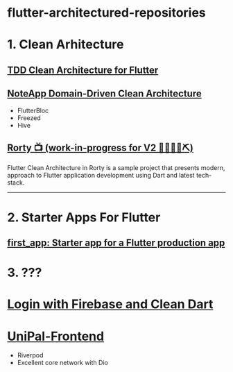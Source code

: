 # flutter-architectured-repositories

# 1. Clean Arhitecture
  
  ## [TDD Clean Architecture for Flutter](https://github.com/ResoCoder/flutter-tdd-clean-architecture-course)

  ## [NoteApp Domain-Driven Clean Architecture](https://github.com/imSanjaySoni/NoteApp-Clean-Architecture)
  - FlutterBloc
  - Freezed
  - Hive

  ## [Rorty 📺 (work-in-progress for V2 👷🔧️👷‍♀️⛏)](https://github.com/developersancho/Rorty.Flutter)
  Flutter Clean Architecture in Rorty is a sample project that presents modern, approach to Flutter application development using Dart and latest tech-stack.

----------

# 2. Starter Apps For Flutter

  ## [first_app: Starter app for a Flutter production app](https://github.com/gregertw/actingweb_firstapp)

# 3. ???

# [Login with Firebase and Clean Dart](https://github.com/jacobaraujo7/login-firebase-clean-dart)

# [UniPal-Frontend](https://github.com/cyntaria/UniPal-Frontend)
- Riverpod
- Excellent core network with Dio

